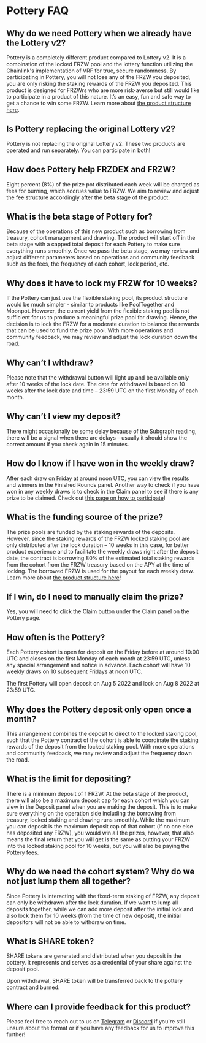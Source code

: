 # Pottery FAQ

## Why do we need Pottery when we already have the Lottery v2?

Pottery is a completely different product compared to Lottery v2. It is a combination of the locked FRZW pool and the lottery function utilizing the Chainlink's implementation of VRF for true, secure randomness. By participating in Pottery, you will not lose any of the FRZW you deposited, you are only risking the staking rewards of the FRZW you deposited. This product is designed for FRZWrs who are more risk-averse but still would like to participate in a product of this nature. It’s an easy, fun and safe way to get a chance to win some FRZW. Learn more about [the product structure here](https://docs.FRZDEX.finance/products/pottery).

## Is Pottery replacing the original Lottery v2?

Pottery is not replacing the original Lottery v2. These two products are operated and run separately. You can participate in both!

## How does Pottery help FRZDEX and FRZW?

Eight percent (8%) of the prize pot distributed each week will be charged as fees for burning, which accrues value to FRZW. We aim to review and adjust the fee structure accordingly after the beta stage of the product.

## What is the beta stage of Pottery for?

Because of the operations of this new product such as borrowing from treasury, cohort management and drawing. The product will start off in the beta stage with a capped total deposit for each Pottery to make sure everything runs smoothly. Once we pass the beta stage, we may review and adjust different parameters based on operations and community feedback such as the fees, the frequency of each cohort, lock period, etc.

## Why does it have to lock my FRZW for 10 weeks?

If the Pottery can just use the flexible staking pool, its product structure would be much simpler - similar to products like PoolTogether and Moonpot. However, the current yield from the flexible staking pool is not sufficient for us to produce a meaningful prize pool for drawing. Hence, the decision is to lock the FRZW for a moderate duration to balance the rewards that can be used to fund the prize pool. With more operations and community feedback, we may review and adjust the lock duration down the road.

## Why can’t I withdraw?

Please note that the withdrawal button will light up and be available only after 10 weeks of the lock date. The date for withdrawal is based on 10 weeks after the lock date and time – 23:59 UTC on the first Monday of each month.

## Why can’t I view my deposit?

There might occasionally be some delay because of the Subgraph reading, there will be a signal when there are delays – usually it should show the correct amount if you check again in 15 minutes.

## How do I know if I have won in the weekly draw?

After each draw on Friday at around noon UTC, you can view the results and winners in the Finished Rounds panel. Another way to check if you have won in any weekly draws is to check in the Claim panel to see if there is any prize to be claimed. Check out [this page on how to participate](https://docs.FRZDEX.finance/products/pottery/how-to-play-pottery)!

## What is the funding source of the prize?

The prize pools are funded by the staking rewards of the deposits. However, since the staking rewards of the FRZW locked staking pool are only distributed after the lock duration – 10 weeks in this case, for better product experience and to facilitate the weekly draws right after the deposit date, the contract is borrowing 80% of the estimated total staking rewards from the cohort from the FRZW treasury based on the APY at the time of locking. The borrowed FRZW is used for the payout for each weekly draw. Learn more about [the product structure here](https://docs.FRZDEX.finance/products/pottery)!

## If I win, do I need to manually claim the prize?

Yes, you will need to click the Claim button under the Claim panel on the Pottery page.

## How often is the Pottery?

Each Pottery cohort is open for deposit on the Friday before at around 10:00 UTC and closes on the first Monday of each month at 23:59 UTC, unless any special arrangement and notice in advance. Each cohort will have 10 weekly draws on 10 subsequent Fridays at noon UTC.

The first Pottery will open deposit on Aug 5 2022 and lock on Aug 8 2022 at 23:59 UTC.

## Why does the Pottery deposit only open once a month?

This arrangement combines the deposit to direct to the locked staking pool, such that the Pottery contract of the cohort is able to coordinate the staking rewards of the deposit from the locked staking pool. With more operations and community feedback, we may review and adjust the frequency down the road.

## What is the limit for depositing?

There is a minimum deposit of 1 FRZW. At the beta stage of the product, there will also be a maximum deposit cap for each cohort which you can view in the Deposit panel when you are making the deposit. This is to make sure everything on the operation side including the borrowing from treasury, locked staking and drawing runs smoothly. While the maximum you can deposit is the maximum deposit cap of that cohort (if no one else has deposited any FRZW), you would win all the prizes, however, that also means the final return that you will get is the same as putting your FRZW into the locked staking pool for 10 weeks, but you will also be paying the Pottery fees.

## Why do we need the cohort system? Why do we not just lump them all together?

Since Pottery is interacting with the fixed-term staking of FRZW, any deposit can only be withdrawn after the lock duration. If we want to lump all deposits together, while we can add more deposit after the initial lock and also lock them for 10 weeks (from the time of new deposit), the initial depositors will not be able to withdraw on time.

## What is SHARE token?

SHARE tokens are generated and distributed when you deposit in the pottery. It represents and serves as a credential of your share against the deposit pool.

Upon withdrawal, SHARE token will be transferred back to the pottery contract and burned.

## Where can I provide feedback for this product?

Please feel free to reach out to us on [Telegram](https://t.me/FRZDEX) or [Discord](https://discord.gg/FRZDEX) if you're still unsure about the format or if you have any feedback for us to improve this further!
